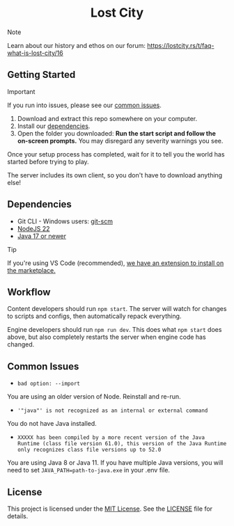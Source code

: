 <div align="center">
    <h1>Lost City</h1>
</div>

> [!NOTE]
> Learn about our history and ethos on our forum: https://lostcity.rs/t/faq-what-is-lost-city/16

## Getting Started

> [!IMPORTANT]
> If you run into issues, please see our [common issues](#common-issues).

1. Download and extract this repo somewhere on your computer.
2. Install our [dependencies](#dependencies).
3. Open the folder you downloaded: **Run the start script and follow the on-screen prompts.** You may disregard any severity warnings you see.

Once your setup process has completed, wait for it to tell you the world has started before trying to play.

The server includes its own client, so you don't have to download anything else!

## Dependencies

- Git CLI - Windows users: [git-scm](https://git-scm.com/)
- [NodeJS 22](https://nodejs.org/)
- [Java 17 or newer](https://adoptium.net/)

> [!TIP]
> If you're using VS Code (recommended), [we have an extension to install on the marketplace.](https://marketplace.visualstudio.com/items?itemName=2004scape.runescriptlanguage)

## Workflow

Content developers should run `npm start`. The server will watch for changes to scripts and configs, then automatically repack everything.

Engine developers should run `npm run dev`. This does what `npm start` does above, but also completely restarts the server when engine code has changed.

## Common Issues

* `bad option: --import`  

You are using an older version of Node. Reinstall and re-run.

* `'"java"' is not recognized as an internal or external command`  

You do not have Java installed.

* `XXXXX has been compiled by a more recent version of the Java Runtime (class file version 61.0), this version of the Java Runtime only recognizes class file versions up to 52.0`  

You are using Java 8 or Java 11. If you have multiple Java versions, you will need to set `JAVA_PATH=path-to-java.exe` in your .env file.

## License
This project is licensed under the [MIT License](https://opensource.org/licenses/MIT). See the [LICENSE](LICENSE) file for details.
